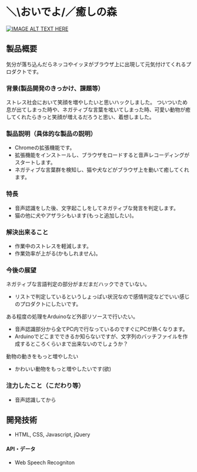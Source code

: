 # ＼\おいでよ/／癒しの森

[![IMAGE ALT TEXT HERE](https://jphacks.com/wp-content/uploads/2021/07/JPHACKS2021_ogp.jpg)](https://www.youtube.com/watch?v=LUPQFB4QyVo)

## 製品概要
気分が落ち込んだらネッコやイッヌがブラウザ上に出現して元気付けてくれるプロダクトです。

### 背景(製品開発のきっかけ、課題等）
ストレス社会において笑顔を増やしたいと思いハックしました。
ついついため息が出てしまった時や、ネガティブな言葉を呟いてしまった時、可愛い動物が癒してくれたらきっと笑顔が増えるだろうと思い、着想しました。

### 製品説明（具体的な製品の説明）
* Chromeの拡張機能です。  
* 拡張機能をインストールし、ブラウザをロードすると音声レコーディングがスタートします。  
* ネガティブな言葉群を検知し、猫や犬などがブラウザ上を動いて癒してくれます。  

### 特長
* 音声認識をした後、文字起こしをしてネガティブな発言を判定します。  
* 猫の他に犬やアザラシもいます(もっと追加したい)。  

### 解決出来ること
* 作業中のストレスを軽減します。  
* 作業効率が上がる(かもしれません)。

### 今後の展望
ネガティブな言語判定の部分がまだまだハックできていない。
* リストで判定しているというしょっぱい状況なので感情判定などでいい感じのプロダクトにしたいです。
 
ある程度の処理をArduinoなど外部リソースで行いたい。
* 音声認識部分から全てPC内で行なっているのですぐにPCが熱くなります。
* Arduinoでどこまでできるか知らないですが、文字列のバッチファイルを作成するところくらいまで出来ないのでしょうか？

動物の動きをもっと増やしたい
* かわいい動物をもっと増やしたいです(欲)


### 注力したこと（こだわり等）
* 音声認識してから

## 開発技術
* HTML, CSS, Javascript, jQuery

#### API・データ
* Web Speech Recogniton
